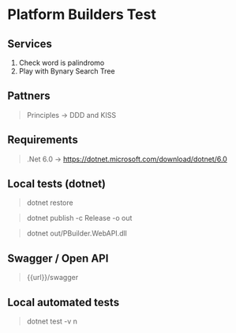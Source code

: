 # Platform Builders Test

## Services
1. Check word is palindromo
2. Play with Bynary Search Tree

## Pattners
> Principles -> DDD and KISS

## Requirements

> .Net 6.0 -> https://dotnet.microsoft.com/download/dotnet/6.0

## Local tests (dotnet)

> dotnet restore

> dotnet publish -c Release -o out

> dotnet out/PBuilder.WebAPI.dll

## Swagger / Open API

> {{url}}/swagger

## Local automated tests

> dotnet test -v n
